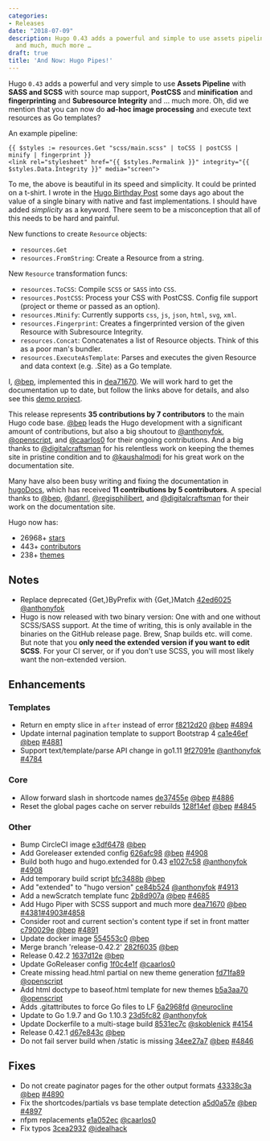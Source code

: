 ```yaml
---
categories:
- Releases
date: "2018-07-09"
description: Hugo 0.43 adds a powerful and simple to use assets pipeline with SASS/SCSS
  and much, much more …
draft: true
title: 'And Now: Hugo Pipes!'
---
```


Hugo `0.43` adds a powerful and very simple to use **Assets Pipeline** with **SASS and SCSS** with source map support, **PostCSS** and **minification** and **fingerprinting** and **Subresource Integrity** and ... much more. Oh, did we mention that you can now do **ad-hoc image processing** and execute text resources as Go templates?

An example pipeline:

```go-html-template
{{ $styles := resources.Get "scss/main.scss" | toCSS | postCSS | minify | fingerprint }}
<link rel="stylesheet" href="{{ $styles.Permalink }}" integrity="{{ $styles.Data.Integrity }}" media="screen">
```

To me, the above is beautiful in its speed and simplicity. It could be printed on a t-shirt. I wrote in the [Hugo Birthday Post](https://gohugo.io/news/lets-celebrate-hugos-5th-birthday/) some days ago about the value of a single binary with native and fast implementations. I should have added _simplicity_ as a keyword. There seem to be a misconception that all of this needs to be hard and painful.

New functions to create `Resource` objects:

* `resources.Get`
* `resources.FromString`: Create a Resource from a string.

New `Resource` transformation funcs:

* `resources.ToCSS`: Compile `SCSS` or `SASS` into `CSS`.
* `resources.PostCSS`: Process your CSS with PostCSS. Config file support (project or theme or passed as an option).
* `resources.Minify`: Currently supports `css`, `js`, `json`, `html`, `svg`, `xml`.
* `resources.Fingerprint`: Creates a fingerprinted version of the given Resource with Subresource Integrity.
* `resources.Concat`: Concatenates a list of Resource objects. Think of this as a poor man's bundler.
* `resources.ExecuteAsTemplate`: Parses and executes the given Resource and data context (e.g. .Site) as a Go template.


I, [@bep](https://github.com/bep), implemented this in [dea71670](https://github.com/gohugoio/hugo/commit/dea71670c059ab4d5a42bd22503f18c087dd22d4). We will work hard to get the documentation up to date, but follow the links above for details, and also see this [demo project](https://github.com/bep/hugo-sass-test).


This release represents **35 contributions by 7 contributors** to the main Hugo code base.
[@bep](https://github.com/bep) leads the Hugo development with a significant amount of contributions, but also a big shoutout to [@anthonyfok](https://github.com/anthonyfok), [@openscript](https://github.com/openscript), and [@caarlos0](https://github.com/caarlos0) for their ongoing contributions.
And a big thanks to [@digitalcraftsman](https://github.com/digitalcraftsman) for his relentless work on keeping the themes site in pristine condition and to [@kaushalmodi](https://github.com/kaushalmodi) for his great work on the documentation site.

Many have also been busy writing and fixing the documentation in [hugoDocs](https://github.com/gohugoio/hugoDocs),
which has received **11 contributions by 5 contributors**. A special thanks to [@bep](https://github.com/bep), [@danrl](https://github.com/danrl), [@regisphilibert](https://github.com/regisphilibert), and [@digitalcraftsman](https://github.com/digitalcraftsman) for their work on the documentation site.

Hugo now has:

* 26968+ [stars](https://github.com/gohugoio/hugo/stargazers)
* 443+ [contributors](https://github.com/gohugoio/hugo/graphs/contributors)
* 238+ [themes](http://themes.gohugo.io/)

## Notes

* Replace deprecated {Get,}ByPrefix with {Get,}Match [42ed6025](https://github.com/gohugoio/hugo/commit/42ed602580a672e420e1d860384e812f4871ff67) [@anthonyfok](https://github.com/anthonyfok)
* Hugo is now released with two binary version: One with and one without SCSS/SASS support. At the time of writing, this is only available in the binaries on the GitHub release page. Brew, Snap builds etc. will come. But note that you **only need the extended version if you want to edit SCSS**. For your CI server, or if you don't use SCSS, you will most likely want the non-extended version.

## Enhancements

### Templates

* Return en empty slice in `after` instead of error [f8212d20](https://github.com/gohugoio/hugo/commit/f8212d20009c4b5cc6e1ec733d09531eb6525d9f) [@bep](https://github.com/bep) [#4894](https://github.com/gohugoio/hugo/issues/4894)
* Update internal pagination template to support Bootstrap 4 [ca1e46ef](https://github.com/gohugoio/hugo/commit/ca1e46efb94e3f3d2c8482cb9434d2f38ffd2683) [@bep](https://github.com/bep) [#4881](https://github.com/gohugoio/hugo/issues/4881)
* Support text/template/parse API change in go1.11 [9f27091e](https://github.com/gohugoio/hugo/commit/9f27091e1067875e2577c331acc60adaef5bb234) [@anthonyfok](https://github.com/anthonyfok) [#4784](https://github.com/gohugoio/hugo/issues/4784)

### Core

* Allow forward slash in shortcode names [de37455e](https://github.com/gohugoio/hugo/commit/de37455ec73cffd039b44e8f6c62d2884b1d6bbd) [@bep](https://github.com/bep) [#4886](https://github.com/gohugoio/hugo/issues/4886)
* Reset the global pages cache on server rebuilds [128f14ef](https://github.com/gohugoio/hugo/commit/128f14efad90886ffef37c01ac1e20436a732f97) [@bep](https://github.com/bep) [#4845](https://github.com/gohugoio/hugo/issues/4845)

### Other

* Bump CircleCI image [e3df6478](https://github.com/gohugoio/hugo/commit/e3df6478f09a7a5fed96aced791fa94fd2c35d1a) [@bep](https://github.com/bep)
* Add Goreleaser extended config [626afc98](https://github.com/gohugoio/hugo/commit/626afc98254421f5a5edc97c541b10bd81d5bbbb) [@bep](https://github.com/bep) [#4908](https://github.com/gohugoio/hugo/issues/4908)
* Build both hugo and hugo.extended for 0.43 [e1027c58](https://github.com/gohugoio/hugo/commit/e1027c5846b48c4ad450f6cc27e2654c9e0dae39) [@anthonyfok](https://github.com/anthonyfok) [#4908](https://github.com/gohugoio/hugo/issues/4908)
* Add temporary build script [bfc3488b](https://github.com/gohugoio/hugo/commit/bfc3488b8e8b3dc1ffc6a339ee2dac8dcbdb55a9) [@bep](https://github.com/bep)
* Add "extended" to "hugo version" [ce84b524](https://github.com/gohugoio/hugo/commit/ce84b524f4e94299b5b66afe7ce1a9bd4a9959fc) [@anthonyfok](https://github.com/anthonyfok) [#4913](https://github.com/gohugoio/hugo/issues/4913)
* Add a newScratch template func [2b8d907a](https://github.com/gohugoio/hugo/commit/2b8d907ab731627f4e2a30442cd729064516c8bb) [@bep](https://github.com/bep) [#4685](https://github.com/gohugoio/hugo/issues/4685)
* Add Hugo Piper with SCSS support and much more [dea71670](https://github.com/gohugoio/hugo/commit/dea71670c059ab4d5a42bd22503f18c087dd22d4) [@bep](https://github.com/bep) [#4381](https://github.com/gohugoio/hugo/issues/4381)[#4903](https://github.com/gohugoio/hugo/issues/4903)[#4858](https://github.com/gohugoio/hugo/issues/4858)
* Consider root and current section's content type if set in front matter [c790029e](https://github.com/gohugoio/hugo/commit/c790029e1dbb0b66af18d05764bd6045deb2e180) [@bep](https://github.com/bep) [#4891](https://github.com/gohugoio/hugo/issues/4891)
* Update docker image [554553c0](https://github.com/gohugoio/hugo/commit/554553c09c7657d28681e1fa0638806a452737a0) [@bep](https://github.com/bep)
* Merge branch 'release-0.42.2' [282f6035](https://github.com/gohugoio/hugo/commit/282f6035e7c36f8550d91033e3a66718468c6c8b) [@bep](https://github.com/bep)
* Release 0.42.2 [1637d12e](https://github.com/gohugoio/hugo/commit/1637d12e3762fc1ebab4cd675f75afaf25f59cdb) [@bep](https://github.com/bep)
* Update GoReleaser config [1f0c4e1f](https://github.com/gohugoio/hugo/commit/1f0c4e1fb347bb233f3312c424fbf5a013c03604) [@caarlos0](https://github.com/caarlos0)
* Create missing head.html partial on new theme generation [fd71fa89](https://github.com/gohugoio/hugo/commit/fd71fa89bd6c197402582c87b2b76d4b96d562bf) [@openscript](https://github.com/openscript)
* Add html doctype to baseof.html template for new themes [b5a3aa70](https://github.com/gohugoio/hugo/commit/b5a3aa7082135d0a573f4fbb00f798e26b67b902) [@openscript](https://github.com/openscript)
* Adds .gitattributes to force Go files to LF [6a2968fd](https://github.com/gohugoio/hugo/commit/6a2968fd5c0116d93de0f379ac615e9076821899) [@neurocline](https://github.com/neurocline)
* Update to Go 1.9.7 and Go 1.10.3 [23d5fc82](https://github.com/gohugoio/hugo/commit/23d5fc82ee01d56440d0991c899acd31e9b63e27) [@anthonyfok](https://github.com/anthonyfok)
* Update Dockerfile to a multi-stage build [8531ec7c](https://github.com/gohugoio/hugo/commit/8531ec7ca36fd35a57fba06bbb06a65c94dfd3ed) [@skoblenick](https://github.com/skoblenick) [#4154](https://github.com/gohugoio/hugo/issues/4154)
* Release 0.42.1 [d67e843c](https://github.com/gohugoio/hugo/commit/d67e843c1212e1f53933556b5f946c8541188d9a) [@bep](https://github.com/bep)
* Do not fail server build when /static is missing [34ee27a7](https://github.com/gohugoio/hugo/commit/34ee27a78b9e2b5f475d44253ae234067b76cc6e) [@bep](https://github.com/bep) [#4846](https://github.com/gohugoio/hugo/issues/4846)

## Fixes

* Do not create paginator pages for the other output formats [43338c3a](https://github.com/gohugoio/hugo/commit/43338c3a99769eb7d0df0c12559b8b3d42b67dba) [@bep](https://github.com/bep) [#4890](https://github.com/gohugoio/hugo/issues/4890)
* Fix the shortcodes/partials vs base template detection [a5d0a57e](https://github.com/gohugoio/hugo/commit/a5d0a57e6bdab583134a68c035aac9b3007f006a) [@bep](https://github.com/bep) [#4897](https://github.com/gohugoio/hugo/issues/4897)
* nfpm replacements [e1a052ec](https://github.com/gohugoio/hugo/commit/e1a052ecb823c688406a8af97dfaaf52a75231da) [@caarlos0](https://github.com/caarlos0)
* Fix typos [3cea2932](https://github.com/gohugoio/hugo/commit/3cea2932e17a08ebc19cd05f3079d9379bc8fba5) [@idealhack](https://github.com/idealhack)
